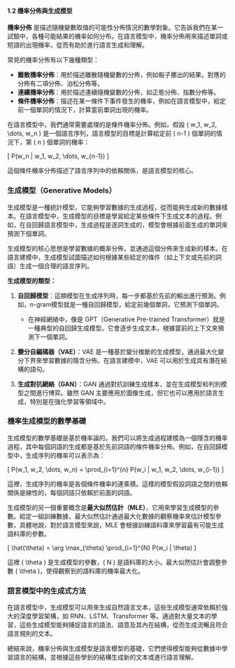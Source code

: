 #### **1.2 機率分佈與生成模型**

**機率分佈** 是描述隨機變數取值的可能性分佈情況的數學對象。它告訴我們在某一試驗中，各種可能結果的機率如何分布。在語言模型中，機率分佈用來描述單詞或短語的出現機率，從而有助於進行語言生成和理解。

常見的機率分佈有以下幾種類型：

- **離散機率分佈**：用於描述離散隨機變數的分佈，例如骰子擲出的結果。對應的分佈有二項分佈、泊松分佈等。
- **連續機率分佈**：用於描述連續隨機變數的分佈，如正態分佈、指數分佈等。
- **條件機率分佈**：描述在某一條件下事件發生的機率，例如在語言模型中，給定前一個單詞的情況下，計算當前單詞出現的機率。

在語言模型中，我們通常需要處理的是條件機率分佈。例如，假設 \( w_1, w_2, \dots, w_n \) 是一個語言序列，語言模型的目標是計算給定前 \( n-1 \) 個單詞的情況下，第 \( n \) 個單詞的機率：

\[
P(w_n | w_1, w_2, \dots, w_{n-1})
\]

這個條件機率分佈描述了語言序列中的依賴關係，是語言模型的核心。

### **生成模型（Generative Models）**

生成模型是一種統計模型，它能夠學習數據的生成過程，從而能夠生成新的數據樣本。在語言模型中，生成模型的目標是學習給定某些條件下生成文本的過程。例如，在自回歸語言模型中，生成過程是逐詞生成的，模型會根據前面生成的單詞來預測下個單詞。

生成模型的核心思想是學習數據的概率分佈，並通過這個分佈來生成新的樣本。在語言建模中，生成模型試圖描述如何根據某些給定的條件（如上下文或先前的詞語）生成一個合理的語言序列。

**生成模型的類型：**
1. **自回歸模型**：這類模型在生成序列時，每一步都基於先前的輸出進行預測。例如，n-gram模型就是一種自回歸模型，給定前幾個單詞，它預測下個單詞。
   - 在神經網絡中，像是 GPT（Generative Pre-trained Transformer）就是一種典型的自回歸生成模型。它會逐步生成文本，根據當前的上下文來預測下一個單詞。

2. **變分自編碼器（VAE）**：VAE 是一種基於變分推斷的生成模型，通過最大化變分下界來學習數據的隱含分佈。在語言建模中，VAE 可以用於生成具有潛在結構的語句。

3. **生成對抗網絡（GAN）**：GAN 通過對抗訓練生成樣本，並在生成模型和判別模型之間進行博弈。雖然 GAN 主要應用於圖像生成，但它也可以應用於語言生成，特別是在強化學習等領域中。

### **機率生成模型的數學基礎**

生成模型的數學基礎是基於機率論的。我們可以將生成過程建模為一個隱含的機率過程，其中每個詞語的生成都是基於先前詞語的條件機率分佈。例如，在自回歸模型中，生成序列的機率可以表示為：

\[
P(w_1, w_2, \dots, w_n) = \prod_{i=1}^{n} P(w_i | w_1, w_2, \dots, w_{i-1})
\]

這裡，生成序列的機率是各個條件機率的連乘積。這樣的模型假設詞語之間的依賴關係是線性的，每個詞語只依賴於前面的詞語。

生成模型的另一個重要概念是**最大似然估計（MLE）**，它用來學習生成模型的參數。給定一組訓練數據，最大似然估計通過最大化數據的觀察機率來估計模型參數，具體地說，對於語言模型來說，MLE 會根據訓練語料庫來學習最有可能生成語料庫的參數。

\[
\hat{\theta} = \arg \max_{\theta} \prod_{i=1}^{N} P(w_i | \theta)
\]

這裡 \( \theta \) 是生成模型的參數，\( N \) 是語料庫的大小。最大似然估計會調整參數 \( \theta \)，使得觀察到的語料庫的機率最大化。

### **語言模型中的生成式方法**

在語言模型中，生成模型可以用來生成自然語言文本，這些生成模型通常依賴於強大的深度學習架構，如 RNN、LSTM、Transformer 等。通過對大量文本的學習，這些生成模型能夠捕捉語言的語法、語意及其內在結構，從而生成流暢且符合語言規則的文本。

總結來說，機率分佈與生成模型是語言模型的基礎，它們使得模型能夠從數據中學習語言的結構，並根據這些學到的結構生成新的文本或進行語言理解。